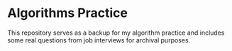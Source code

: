 # Algorithms Practice

This repository serves as a backup for my algorithm practice and includes some real questions from job interviews for archival purposes.